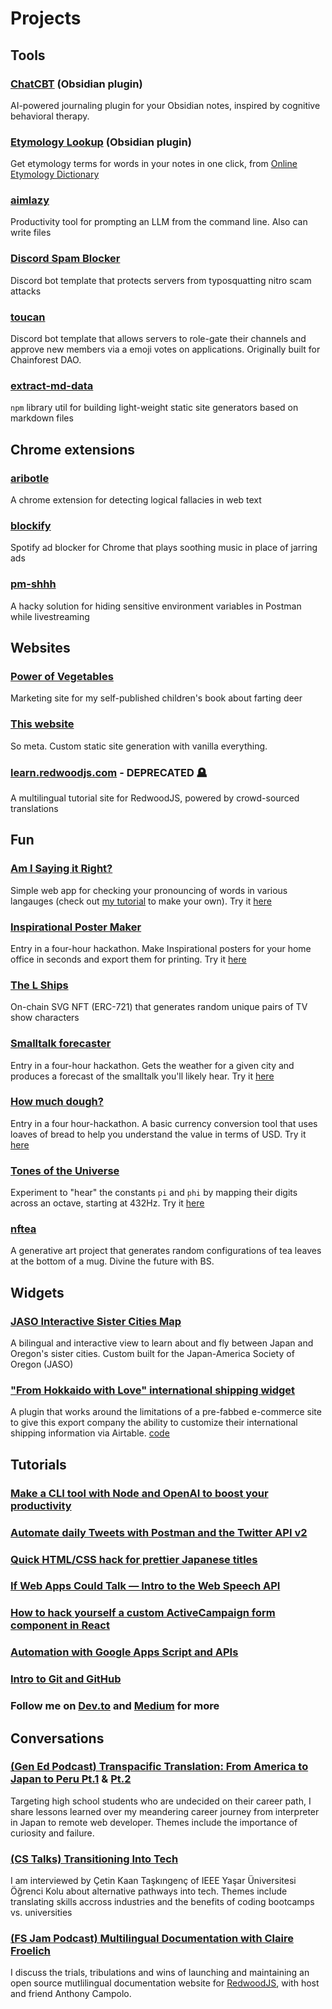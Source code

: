 # Projects

## Tools

### [ChatCBT](https://github.com/clairefro/obsidian-chat-cbt-plugin) (Obsidian plugin)

AI-powered journaling plugin for your Obsidian notes, inspired by cognitive behavioral therapy.

### [Etymology Lookup](https://github.com/clairefro/obsidian-plugin-etymology-lookup) (Obsidian plugin)

Get etymology terms for words in your notes in one click, from [Online Etymology Dictionary](https://www.etymonline.com/)

### [aimlazy](https://github.com/clairefro/aimlazy-demo)

Productivity tool for prompting an LLM from the command line. Also can write files

### [Discord Spam Blocker](https://github.com/clairefro/discord-spam-blocker)

Discord bot template that protects servers from typosquatting nitro scam attacks

### [toucan](https://github.com/clairefro/toucan)

Discord bot template that allows servers to role-gate their channels and approve new members via a emoji votes on applications. Originally built for Chainforest DAO.

### [extract-md-data](https://www.npmjs.com/package/extract-md-data)

`npm` library util for building light-weight static site generators based on markdown files

## Chrome extensions

### [aribotle](https://github.com/clairefro/aribotle)

A chrome extension for detecting logical fallacies in web text

### [blockify](https://github.com/clairefro/blockify)

Spotify ad blocker for Chrome that plays soothing music in place of jarring ads

### [pm-shhh](https://github.com/clairefro/pm-shhh)

A hacky solution for hiding sensitive environment variables in Postman while livestreaming

## Websites

### [Power of Vegetables](https://www.power-of-vegetables.com/)

Marketing site for my self-published children's book about farting deer

### [This website](https://github.com/clairefro/website)

So meta. Custom static site generation with vanilla everything.

### [learn.redwoodjs.com](https://github.com/redwoodjs/learn.redwoodjs.com) - DEPRECATED 🪦

A multilingual tutorial site for RedwoodJS, powered by crowd-sourced translations

## Fun

### [Am I Saying it Right?](https://clairefro.github.io/am-i-saying-it-right/)

Simple web app for checking your pronouncing of words in various langauges (check out [my tutorial](https://levelup.gitconnected.com/if-web-apps-could-talk-intro-to-the-web-speech-api-c9f7e0e83aff?gi=c885a4f82128) to make your own). Try it [here](https://clairefro.github.io/am-i-saying-it-right/)

### [Inspirational Poster Maker](https://github.com/clairefro/inspiration-poster-maker)

Entry in a four-hour hackathon. Make Inspirational posters for your home office in seconds and export them for printing. Try it [here](https://clairefro.github.io/inspiration-poster-maker/)

### [The L Ships](https://github.com/clairefro/thelships)

On-chain SVG NFT (ERC-721) that generates random unique pairs of TV show characters

### [Smalltalk forecaster](https://github.com/clairefro/smalltalk-forecast)

Entry in a four-hour hackathon. Gets the weather for a given city and produces a forecast of the smalltalk you'll likely hear. Try it [here](https://clairefro.github.io/smalltalk-forecast/)

### [How much dough?](https://github.com/clairefro/how-much-dough)

Entry in a four hour-hackathon. A basic currency conversion tool that uses loaves of bread to help you understand the value in terms of USD. Try it [here](https://clairefro.github.io/how-much-dough/)

### [Tones of the Universe](https://github.com/clairefro/tone-test)

Experiment to "hear" the constants `pi` and `phi` by mapping their digits across an octave, starting at 432Hz. Try it [here](https://clairefro.github.io/tone-test/)

### [nftea](https://github.com/clairefro/nftea)

A generative art project that generates random configurations of tea leaves at the bottom of a mug. Divine the future with BS.

## Widgets

### [JASO Interactive Sister Cities Map](https://jaso.org/sister-cities/)

A bilingual and interactive view to learn about and fly between Japan and Oregon's sister cities. Custom built for the Japan-America Society of Oregon (JASO)

### ["From Hokkaido with Love" international shipping widget](https://www.from-hokkaido-with-love.com/fhwl-shipping-guide.html)

A plugin that works around the limitations of a pre-fabbed e-commerce site to give this export company the ability to customize their international shipping information via Airtable. [code](https://github.com/clairefro/fhwl-shipping-info)

## Tutorials

### [Make a CLI tool with Node and OpenAI to boost your productivity](https://www.youtube.com/watch?v=nUnKos5xzOM)

### [Automate daily Tweets with Postman and the Twitter API v2](https://dev.to/clairefro/automate-daily-tweets-with-postman-and-the-twitter-api-v2-4gg9)

### [Quick HTML/CSS hack for prettier Japanese titles](https://medium.com/@clairefroelich/quick-html-css-hack-for-prettier-japanese-titles-fb4ce3d41309)

### [If Web Apps Could Talk — Intro to the Web Speech API](https://levelup.gitconnected.com/if-web-apps-could-talk-intro-to-the-web-speech-api-c9f7e0e83aff)

### [How to hack yourself a custom ActiveCampaign form component in React](https://medium.com/le-wagon/how-to-hack-yourself-a-custom-activecampaign-form-component-in-react-73e4624dfbff)

### [Automation with Google Apps Script and APIs](https://www.youtube.com/watch?v=2RJeinkiGKU)

### [Intro to Git and GitHub](https://www.youtube.com/watch?v=JD1RRPVb-C8)

### Follow me on [Dev.to](https://dev.to/clairefro) and [Medium](https://medium.com/@clairefroelich) for more

## Conversations

### [(Gen Ed Podcast) Transpacific Translation: From America to Japan to Peru Pt.1](https://open.spotify.com/episode/1nJAbfkejk3Q3omf29UqVt) & [Pt.2](https://open.spotify.com/episode/2rvmUgboc9JRVin5uTxmuo)

Targeting high school students who are undecided on their career path, I share lessons learned over my meandering career journey from interpreter in Japan to remote web developer. Themes include the importance of curiosity and failure.

### [(CS Talks) Transitioning Into Tech](https://youtu.be/pF1HKE4ZoOk)

I am interviewed by Çetin Kaan Taşkıngenç of IEEE Yaşar Üniversitesi Öğrenci Kolu about alternative pathways into tech. Themes include translating skills accross industries and the benefits of coding bootcamps vs. universities

### [(FS Jam Podcast) Multilingual Documentation with Claire Froelich](https://fsjam.org/episodes/episode-26-multilingual-documentation-with-claire-froelich)

I discuss the trials, tribulations and wins of launching and maintaining an open source mutlilingual documentation website for [RedwoodJS](https://redwoodjs.com/), with host and friend Anthony Campolo.
